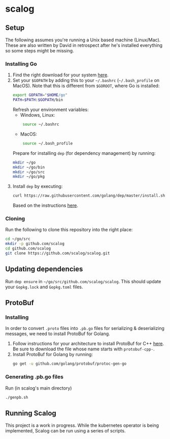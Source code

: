 # scalog

## Setup
The following assumes you're running a Unix based machine (Linux/Mac). These are also written by David in retrospect after he's installed everything so some steps might be missing.

### Installing Go
1. Find the right download for your system [here](https://golang.org/dl/).
2. Set your `$GOPATH` by adding this to your `~/.bashrc` (`~/.bash_profile` on MacOS). Note that this is different from `$GOROOT`, where Go is installed:
    ```sh
    export GOPATH="$HOME/go"
    PATH=$PATH:$GOPATH/bin
    ```
    Refresh your environment variables:
    - Windows, Linux:
      ```sh
       source ~/.bashrc
      ```
    - MacOS:
      ```sh
       source ~/.bash_profile
      ```
    Prepare for installing `dep` (for dependency management) by running:
     ```sh
     mkdir ~/go
     mkdir ~/go/bin
     mkdir ~/go/src
     mkdir ~/go/pkg
     ```
3. Install `dep` by executing:
    ```sh
    curl https://raw.githubusercontent.com/golang/dep/master/install.sh | sh
    ```
    Based on the instructions [here](https://github.com/golang/dep).


### Cloning
Run the following to clone this repository into the right place:
```sh
cd ~/go/src
mkdir -p github.com/scalog
cd github.com/scalog
git clone https://github.com/scalog/scalog.git
```

## Updating dependencies
Run `dep ensure` in `~/go/src/github.com/scalog/scalog`. This should update your `Gopkg.lock` and `Gopkg.toml` files.

## ProtoBuf
### Installing
In order to convert `.proto` files into `.pb.go` files for serializing & deserializing messages, we need to install ProtoBuf for Golang.
1. Follow instructions for your architecture to install ProtoBuf for C++ [here](https://github.com/protocolbuffers/protobuf/blob/master/src/README.md). Be sure to download the file whose name starts with `protobuf-cpp-`.
2. Install ProtoBuf for Golang by running:
    ```sh
    go get -u github.com/golang/protobuf/protoc-gen-go
    ```
### Generating .pb.go files
Run (in scalog's main directory)
```sh
./genpb.sh
```

## Running Scalog
This project is a work in progress. While the kubernetes operator is being implemented, Scalog can be run using a series of scripts. 
